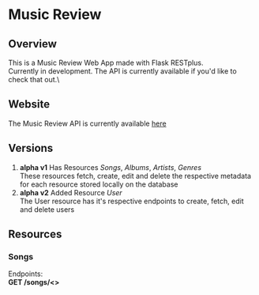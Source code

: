 # Music Review

## Overview
This is a Music Review Web App made with Flask RESTplus.\
Currently in development. The API is currently available if you'd like to check that out.\

## Website
The Music Review API is currently available [here](https://restplus-music-review.herokuapp.com "Music Review API")

## Versions
1. __alpha v1__
   Has Resources _Songs_, _Albums_, _Artists_, _Genres_  
   These resources fetch, create, edit and delete the respective metadata for each resource stored locally on the database
2. __alpha v2__
   Added Resource _User_  
   The User resource has it's respective endpoints to create, fetch, edit and delete users

## Resources
### Songs
Endpoints:  
   __GET /songs/<<id>>__
